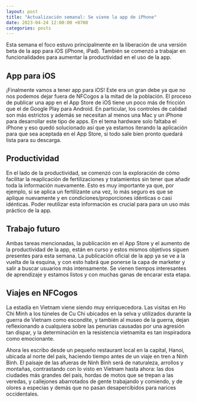 ```yaml
---
layout: post
title: "Actualización semanal: Se viene la app de iPhone"
date: 2023-04-24 12:00:00 +0700
categories: posts
---
```


Esta semana el foco estuvo principalmente en la liberación de una versión beta de la app para iOS (iPhone, iPad). También se comenzó a trabajar en funcionalidades para aumentar la productividad en el uso de la app.

## App para iOS

¡Finalmente vamos a tener app para iOS! Este era un gran debe ya que no nos podemos dejar fuera de NFCogos a la mitad de la población. El proceso de publicar una app en el App Store de iOS tiene un poco más de fricción que el de Google Play para Android. En particular, los controles de calidad son más estrictos y además se necesitan al menos una Mac y un iPhone para desarrollar este tipo de apps. En el tema hardware solo faltaba el iPhone y eso quedó solucionado así que ya estamos iterando la aplicación para que sea aceptada en el App Store, si todo sale bien pronto quedará lista para su descarga.

## Productividad

En el lado de la productividad, se comenzó con la exploración de cómo facilitar la reaplicación de fertilizaciones y tratamientos sin tener que añadir toda la información nuevamente. Esto es muy importante ya que, por ejemplo, si se aplica un fertilizante una vez, lo más seguro es que se aplique nuevamente y en condiciones/proporciones idénticas o casi idénticas. Poder reutilizar esta información es crucial para para un uso más práctico de la app.

## Trabajo futuro

Ambas tareas mencionadas, la publicación en el App Store y el aumento de la productividad de la app, están en curso y estos mismos objetivos siguen presentes para esta semana. La publicación oficial de la app ya se ve a la vuelta de la esquina, y con esto habrá que ponerse la capa de marketer y salir a buscar usuarios más intensamente. Se vienen tiempos interesantes de aprendizaje y estamos listos y con muchas ganas de encarar esta etapa.

## Viajes en NFCogos

La estadía en Vietnam viene siendo muy enriquecedora. Las visitas en Ho Chi Minh a los túneles de Cu Chi ubicados en la selva y utilizados durante la guerra de Vietnam como escondite, y también al museo de la guerra, dejan reflexionando a cualquiera sobre las penurias causadas por una agresión tan dispar, y la determinación en la resistencia vietnamita es tan inspiradora como emocionante.

Ahora les escribo desde un pequeño restaurant local en la capital, Hanoi, ubicada al norte del país, haciendo tiempo antes de un viaje en tren a Ninh Binh. El paisaje de las afueras de Ninh Binh será de naturaleza, arrollos y montañas, contrastando con lo visto en Vietnam hasta ahora: las dos ciudades más grandes del país, hordas de motos que se trepan a las veredas, y callejones abarrotados de gente trabajando y comiendo, y de olores a especias y demás que no pasan desapercibidos para narices occidentales.
